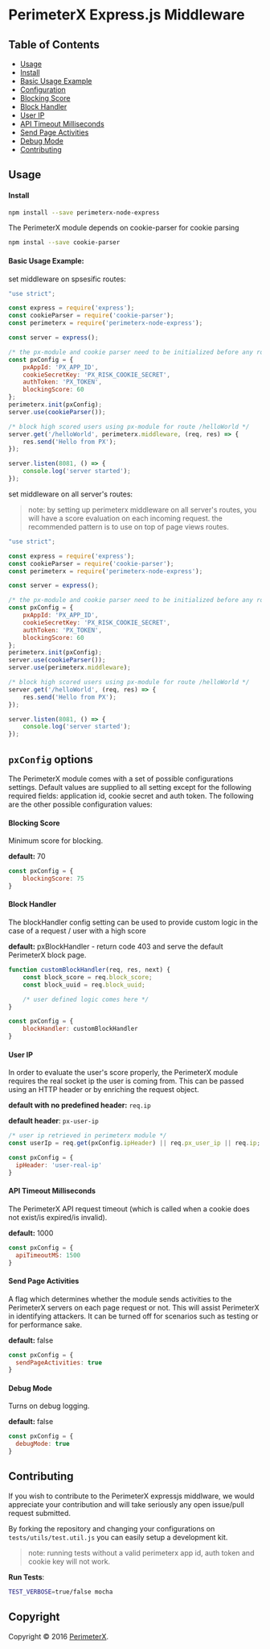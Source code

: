 # PerimeterX Express.js Middleware

## Table of Contents

* [Usage](#usage)
 * [Install](#usage-installation)
 * [Basic Usage Example](#basic-usage)
* [Configuration](#pxConfig)
 * [Blocking Score](#blockingScore)
 * [Block Handler](#blockHandler)
 * [User IP](#userIp)
 * [API Timeout Milliseconds](#apiTimeoutMS)
 * [Send Page Activities](#sendPageActivities)
 * [Debug Mode](#debugMode)
* [Contributing](#contributing)

## <a name="usage"></a> Usage

#### <a name="usage-installation"></a> Install

```bash
npm install --save perimeterx-node-express
```

The PerimeterX module depends on cookie-parser for cookie parsing

```bash
npm instal --save cookie-parser
```

#### <a name="basic-usage"></a> Basic Usage Example:

set middleware on spsesific routes:

```javascript
"use strict";

const express = require('express');
const cookieParser = require('cookie-parser');
const perimeterx = require('perimeterx-node-express');

const server = express();

/* the px-module and cookie parser need to be initialized before any route usage */
const pxConfig = {
    pxAppId: 'PX_APP_ID',
    cookieSecretKey: 'PX_RISK_COOKIE_SECRET',
    authToken: 'PX_TOKEN',
    blockingScore: 60
};
perimeterx.init(pxConfig);
server.use(cookieParser());

/* block high scored users using px-module for route /helloWorld */
server.get('/helloWorld', perimeterx.middleware, (req, res) => {
    res.send('Hello from PX');
});

server.listen(8081, () => {
    console.log('server started');
});
```
set middleware on all server's routes:
> note: by setting up perimeterx middleware on all server's routes, you will have a score evaluation on each incoming request. the recommended pattern is to use on top of page views routes.

```javascript
"use strict";

const express = require('express');
const cookieParser = require('cookie-parser');
const perimeterx = require('perimeterx-node-express');

const server = express();

/* the px-module and cookie parser need to be initialized before any route usage */
const pxConfig = {
    pxAppId: 'PX_APP_ID',
    cookieSecretKey: 'PX_RISK_COOKIE_SECRET',
    authToken: 'PX_TOKEN',
    blockingScore: 60
};
perimeterx.init(pxConfig);
server.use(cookieParser());
server.use(perimeterx.middleware);

/* block high scored users using px-module for route /helloWorld */
server.get('/helloWorld', (req, res) => {
    res.send('Hello from PX');
});

server.listen(8081, () => {
    console.log('server started');
});
```

## <a name="pxConfig"></a> `pxConfig` options

The PerimeterX module comes with a set of possible configurations settings. Default values are supplied to all setting except for the following required fields: application id, cookie secret and auth token.
The following are the other possible configuration values:

#### <a name="blockingScore"></a> Blocking Score

Minimum score for blocking.

**default:** 70

```javascript
const pxConfig = {
    blockingScore: 75
}
```

#### <a name="blockHandler"></a> Block Handler

The blockHandler config setting can be used to provide custom logic in the case of a request / user with a high score

**default:** pxBlockHandler - return code 403 and serve the default PerimeterX block page.

```javascript
function customBlockHandler(req, res, next) {
    const block_score = req.block_score;
    const block_uuid = req.block_uuid;

    /* user defined logic comes here */
}

const pxConfig = {
    blockHandler: customBlockHandler
}
```

#### <a name="userIp"></a> User IP

In order to evaluate the user's score properly, the PerimeterX module requires the real socket ip the user is coming from. This can be passed using an HTTP header or by enriching the request object.

**default with no predefined header:** `req.ip`

**default header**: `px-user-ip`

```javascript
/* user ip retrieved in perimeterx module */
const userIp = req.get(pxConfig.ipHeader) || req.px_user_ip || req.ip;

const pxConfig = {
  ipHeader: 'user-real-ip'
}
```

#### <a name="apiTimeoutMS"></a> API Timeout Milliseconds

The PerimeterX API request timeout (which is called when a cookie does not exist/is expired/is invalid).

**default:** 1000

```javascript
const pxConfig = {
  apiTimeoutMS: 1500
}
```

#### <a name="sendPageActivities"></a> Send Page Activities

A flag which determines whether the module sends activities to the PerimeterX servers on each page request or not. This will assist PerimeterX in identifying attackers. It can be turned off for scenarios such as testing or for performance sake.

**default:** false

```javascript
const pxConfig = {
  sendPageActivities: true
}
```

#### <a name="debugMode"></a> Debug Mode

Turns on debug logging.

**default:** false

```javascript
const pxConfig = {
  debugMode: true
}
```

## <a name="contributing"></a> Contributing
If you wish to contribute to the PerimeterX expressjs middlware, we would appreciate your contribution and will take seriously any open issue/pull request submitted.

By forking the repository and changing your configurations on `tests/utils/test.util.js` you can easily setup a development kit.

> note: running tests without a valid perimeterx app id, auth token and cookie key will not work.

**Run Tests**:

```bash
TEST_VERBOSE=true/false mocha
```

## Copyright

Copyright &copy; 2016 [PerimeterX](http://www.perimetrex.com).
